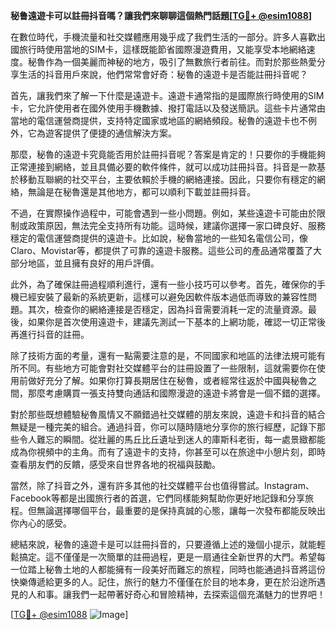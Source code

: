 **秘鲁遠遊卡可以註冊抖音嗎？讓我們來聊聊這個熱門話題[[TG💪+ @esim1088](https://t.me/s/esim1088)]**

在數位時代，手機流量和社交媒體應用幾乎成了我們生活的一部分。許多人喜歡出國旅行時使用當地的SIM卡，這樣既能節省國際漫遊費用，又能享受本地網絡速度。秘魯作為一個美麗而神秘的地方，吸引了無數旅行者前往。而對於那些熱愛分享生活的抖音用戶來說，他們常常會好奇：秘魯的遠遊卡是否能註冊抖音呢？

首先，讓我們來了解一下什麼是遠遊卡。遠遊卡通常指的是國際旅行時使用的SIM卡，它允許使用者在國外使用手機數據、撥打電話以及發送簡訊。這些卡片通常由當地的電信運營商提供，支持特定國家或地區的網絡頻段。秘魯的遠遊卡也不例外，它為遊客提供了便捷的通信解決方案。

那麼，秘魯的遠遊卡究竟能否用於註冊抖音呢？答案是肯定的！只要你的手機能夠正常連接到網絡，並且具備必要的軟件條件，就可以成功註冊抖音。抖音是一款基於移動互聯網的社交平台，主要依賴於手機的網絡連接。因此，只要你有穩定的網絡，無論是在秘魯還是其他地方，都可以順利下載並註冊抖音。

不過，在實際操作過程中，可能會遇到一些小問題。例如，某些遠遊卡可能由於限制或政策原因，無法完全支持所有功能。這時候，建議你選擇一家口碑良好、服務穩定的電信運營商提供的遠遊卡。比如說，秘魯當地的一些知名電信公司，像Claro、Movistar等，都提供了可靠的遠遊卡服務。這些公司的產品通常覆蓋了大部分地區，並且擁有良好的用戶評價。

此外，為了確保註冊過程順利進行，還有一些小技巧可以參考。首先，確保你的手機已經安裝了最新的系統更新，這樣可以避免因軟件版本過低而導致的兼容性問題。其次，檢查你的網絡連接是否穩定，因為抖音需要消耗一定的流量資源。最後，如果你是首次使用遠遊卡，建議先測試一下基本的上網功能，確認一切正常後再進行抖音的註冊。

除了技術方面的考量，還有一點需要注意的是，不同國家和地區的法律法規可能有所不同。有些地方可能會對社交媒體平台的註冊設置了一些限制，這就需要你在使用前做好充分了解。如果你打算長期居住在秘魯，或者經常往返於中國與秘魯之間，那麼考慮購買一張支持雙向通話和國際漫遊的遠遊卡將會是一個不錯的選擇。

對於那些既想體驗秘魯風情又不願錯過社交媒體的朋友來說，遠遊卡和抖音的結合無疑是一種完美的組合。通過抖音，你可以隨時隨地分享你的旅行經歷，記錄下那些令人難忘的瞬間。從壯麗的馬丘比丘遺址到迷人的庫斯科老街，每一處景緻都能成為你視頻中的主角。而有了遠遊卡的支持，你甚至可以在旅途中小憩片刻，即時查看朋友們的反饋，感受來自世界各地的祝福與鼓勵。

當然，除了抖音之外，還有許多其他的社交媒體平台也值得嘗試。Instagram、Facebook等都是出國旅行者的首選，它們同樣能夠幫助你更好地記錄和分享旅程。但無論選擇哪個平台，最重要的是保持真誠的心態，讓每一次發布都能反映出你內心的感受。

總結來說，秘魯的遠遊卡是可以註冊抖音的，只要遵循上述的幾個小提示，就能輕鬆搞定。這不僅僅是一次簡單的註冊過程，更是一扇通往全新世界的大門。希望每一位踏上秘魯土地的人都能擁有一段美好而難忘的旅程，同時也能通過抖音將這份快樂傳遞給更多的人。記住，旅行的魅力不僅僅在於目的地本身，更在於沿途所遇見的人和事。讓我們一起帶著好奇心和冒險精神，去探索這個充滿魅力的世界吧！

[[TG💪+ @esim1088](https://t.me/s/esim1088) ![Image](https://i.postimg.cc/4NQfJmqS/Snipaste-2025-05-13-00-14-12.png)]